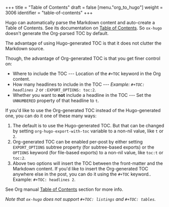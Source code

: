 +++
title = "Table of Contents"
draft = false
[menu."org_to_hugo"]
  weight = 3006
  identifier = "table-of-contents"
+++

Hugo can automatically parse the Markdown content and auto-create a
Table of Contents. See its documentation on [Table of Contents](https://gohugo.io/content-management/toc/). So
`ox-hugo` doesn't generate the Org-parsed TOC by default.

The advantage of using Hugo-generated TOC is that it does not clutter
the Markdown source.

Though, the advantage of Org-generated TOC is that you get finer
control on:

-   Where to include the TOC --- Location of the `#+TOC` keyword in the
    Org content.
-   How many headlines to include in the TOC --- _Example: `#+TOC:
      headlines 2`_ or `:EXPORT_OPTIONS: toc:2`.
-   Whether you want to **not** include a headline in the TOC --- Set the
    `UNNUMBERED` property of that headline to `t`.

If you'd like to use the Org-generated TOC instead of the
Hugo-generated one, you can do it one of these many ways:

1.  The default is to use the Hugo-generated TOC. But that can be
    changed by setting `org-hugo-export-with-toc` variable to a non-nil
    value, like `t` or `2`.
2.  Org-generated TOC can be enabled per-post by either setting
    `EXPORT_OPTIONS` subtree property (for subtree-based exports) or
    the `OPTIONS` keyword (for file-based exports) to a non-nil value,
    like `toc:t` or `toc:2`.
3.  Above two options will insert the TOC between the front-matter and
    the Markdown content. If you'd like to insert the Org-generated TOC
    anywhere else in the post, you can do it using the `#+TOC`
    keyword.. Example: `#+TOC: headlines 2`.

See Org manual [Table of Contents](http://orgmode.org/manual/Table-of-contents.html) section for more info.

_Note that `ox-hugo` does not support `#+TOC: listings` and `#+TOC:
tables`._
